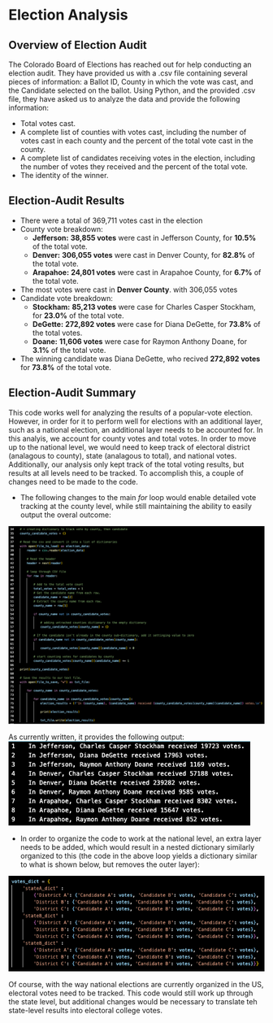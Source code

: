 # Election Analysis

## Overview of Election Audit

The Colorado Board of Elections has reached out for help conducting an election audit. They have provided us with a .csv file containing several pieces of information: a Ballot ID, County in which the vote was cast, and the Candidate selected on the ballot. Using Python, and the provided .csv file, they have asked us to analyze the data and provide the following information:

 - Total votes cast.
 - A complete list of counties with votes cast, including the number of votes cast in each county and the percent of the total vote cast in the county.
 - A complete list of candidates receiving votes in the election, including the number of votes they received and the percent of the total vote.
- The identity of the winner.

## Election-Audit Results

- There were a total of 369,711 votes cast in the election
- County vote breakdown:
    -  **Jefferson:** **38,855 votes** were cast in Jefferson County, for **10.5%** of the total vote.
    - **Denver:** **306,055 votes** were cast in Denver County, for **82.8%** of the total vote.
    - **Arapahoe:** **24,801 votes** were cast in Arapahoe County, for **6.7%** of the total vote.
- The most votes were cast in **Denver County**. with 306,055 votes
- Candidate vote breakdown:
    - **Stockham:** **85,213 votes** were case for Charles Casper Stockham, for **23.0%** of the total vote.
    - **DeGette:** **272,892 votes** were case for Diana DeGette, for **73.8%** of the total votes.
    - **Doane:** **11,606 votes** were case for Raymon Anthony Doane, for **3.1%** of the total vote.
- The winning candidate was Diana DeGette, who recived **272,892 votes** for **73.8%** of the total vote.

## Election-Audit Summary

This code works well for analyzing the results of a popular-vote election. However, in order for it to perform well for elections with an additional layer, such as a national election, an additional layer needs to be accounted for. In this analyis, we account for county votes and total votes. In order to move up to the national level, we would need to keep track of electoral district (analagous to county), state (analagous to total), and national votes. Additionally, our analysis only kept track of the total voting results, but results at all levels need to be tracked. To accomplish this, a couple of changes need to be made to the code.

- The following changes to the main *for* loop would enable detailed vote tracking at the county level, while still maintaining the ability to easily output the overal outcome:

![](https://github.com/mzabrisk/election-analysis/blob/2cbdaea5bd233a05aa0b2c103220ab2144b7352c/Resources/revised_code.png)

As currently written, it provides the following output:
![](https://github.com/mzabrisk/election-analysis/blob/2cbdaea5bd233a05aa0b2c103220ab2144b7352c/Resources/revised_output.png)


- In order to organize the code to work at the national level, an extra layer needs to be added, which would result in a nested dictionary similarly organized to this (the code in the above loop yields a dictionary similar to what is shown below, but removes the outer layer):

![](https://github.com/mzabrisk/election-analysis/blob/2cbdaea5bd233a05aa0b2c103220ab2144b7352c/Resources/modified_dict.png)

Of course, with the way national elections are currently organized in the US, electoral votes need to be tracked. This code would still work up through the state level, but additional changes would be necessary to translate teh state-level results into electoral college votes.